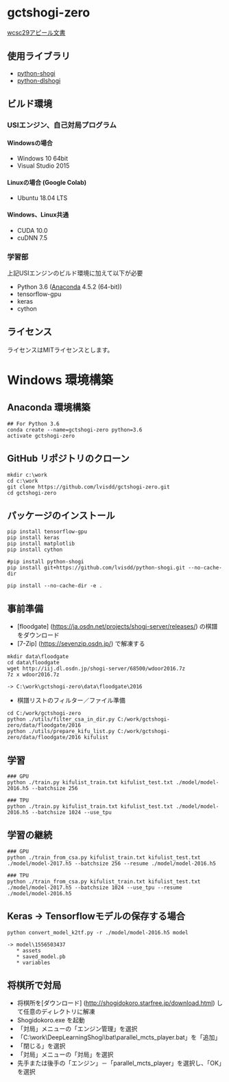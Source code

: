 # gctshogi-zero

[wcsc29アピール文書](https://gist.github.com/lvisdd/9b49ab88600fa242f2138fad4eb06caf)

## 使用ライブラリ
* [python-shogi](https://github.com/gunyarakun/python-shogi)
* [python-dlshogi](https://github.com/TadaoYamaoka/python-dlshogi)

## ビルド環境
### USIエンジン、自己対局プログラム
#### Windowsの場合
* Windows 10 64bit
* Visual Studio 2015
#### Linuxの場合 (Google Colab)
* Ubuntu 18.04 LTS
#### Windows、Linux共通
* CUDA 10.0
* cuDNN 7.5

### 学習部
上記USIエンジンのビルド環境に加えて以下が必要
* Python 3.6 ([Anaconda](https://www.continuum.io/downloads) 4.5.2 (64-bit))
* tensorflow-gpu
* keras
* cython

## ライセンス
ライセンスはMITライセンスとします。

# Windows 環境構築

## Anaconda 環境構築

``` dos
## For Python 3.6
conda create --name=gctshogi-zero python=3.6
activate gctshogi-zero
```

## GitHub リポジトリのクローン

``` dos
mkdir c:\work
cd c:\work
git clone https://github.com/lvisdd/gctshogi-zero.git
cd gctshogi-zero
```

## パッケージのインストール

``` dos
pip install tensorflow-gpu
pip install keras
pip install matplotlib
pip install cython

#pip install python-shogi
pip install git+https://github.com/lvisdd/python-shogi.git --no-cache-dir

pip install --no-cache-dir -e .
```

## 事前準備

* [floodgate] (https://ja.osdn.net/projects/shogi-server/releases/) の棋譜をダウンロード
* [7-Zip] (https://sevenzip.osdn.jp/) で解凍する

``` dos
mkdir data\floodgate
cd data\floodgate
wget http://iij.dl.osdn.jp/shogi-server/68500/wdoor2016.7z
7z x wdoor2016.7z

-> C:\work\gctshogi-zero\data\floodgate\2016
```

* 棋譜リストのフィルター／ファイル準備

``` dos
cd C:/work/gctshogi-zero
python ./utils/filter_csa_in_dir.py C:/work/gctshogi-zero/data/floodgate/2016
python ./utils/prepare_kifu_list.py C:/work/gctshogi-zero/data/floodgate/2016 kifulist
```

## 学習

``` dos
### GPU
python ./train.py kifulist_train.txt kifulist_test.txt ./model/model-2016.h5 --batchsize 256

### TPU
python ./train.py kifulist_train.txt kifulist_test.txt ./model/model-2016.h5 --batchsize 1024 --use_tpu
```

## 学習の継続

``` dos
### GPU
python ./train_from_csa.py kifulist_train.txt kifulist_test.txt ./model/model-2017.h5 --batchsize 256 --resume ./model/model-2016.h5

### TPU
python ./train_from_csa.py kifulist_train.txt kifulist_test.txt ./model/model-2017.h5 --batchsize 1024 --use_tpu --resume ./model/model-2016.h5
```

## Keras -> Tensorflowモデルの保存する場合

```
python convert_model_k2tf.py -r ./model/model-2016.h5 model

-> model\1556503437
   * assets
   * saved_model.pb
   * variables
```

## 将棋所で対局

* 将棋所を[ダウンロード] (http://shogidokoro.starfree.jp/download.html) して任意のディレクトリに解凍
* Shogidokoro.exe を起動
* 「対局」メニューの「エンジン管理」を選択
* 「C:\work\DeepLearningShogi\bat\parallel_mcts_player.bat」を「追加」
* 「閉じる」を選択
* 「対局」メニューの「対局」を選択
* 先手または後手の「エンジン」－「parallel_mcts_player」を選択し、「OK」を選択


